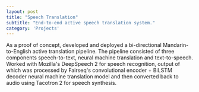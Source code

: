 ```yaml
---
layout: post
title: "Speech Translation"
subtitle: "End-to-end active speech translation system."
category: 'Projects'
---
```


As a proof of concept, developed and deployed a bi-directional Mandarin-to-English active translation pipeline. The pipeline consisted of three components speech-to-text, neural machine translation and text-to-speech.  Worked with Mozilla's DeepSpeech 2 for speech recognition, output of which was processed by Fairseq's convolutional encoder + BiLSTM decoder neural machine translation model and then converted back to audio using Tacotron 2 for speech synthesis.